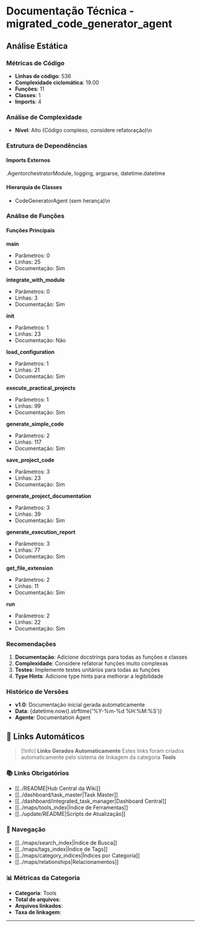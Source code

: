 # Documentação Técnica - migrated_code_generator_agent

## Análise Estática

### Métricas de Código
- **Linhas de código**: 536
- **Complexidade ciclomática**: 19.00
- **Funções**: 11
- **Classes**: 1
- **Imports**: 4

### Análise de Complexidade
- **Nível**: Alto (Código complexo, considere refatoração)\n
### Estrutura de Dependências

#### Imports Externos
.AgentorchestratorModule, logging, argparse, datetime.datetime

#### Hierarquia de Classes
- CodeGeneratorAgent (sem herança)\n
### Análise de Funções

#### Funções Principais
**main**
- Parâmetros: 0
- Linhas: 25
- Documentação: Sim

**integrate_with_module**
- Parâmetros: 0
- Linhas: 3
- Documentação: Sim

**__init__**
- Parâmetros: 1
- Linhas: 23
- Documentação: Não

**load_configuration**
- Parâmetros: 1
- Linhas: 21
- Documentação: Sim

**execute_practical_projects**
- Parâmetros: 1
- Linhas: 99
- Documentação: Sim

**generate_simple_code**
- Parâmetros: 2
- Linhas: 117
- Documentação: Sim

**save_project_code**
- Parâmetros: 3
- Linhas: 23
- Documentação: Sim

**generate_project_documentation**
- Parâmetros: 3
- Linhas: 39
- Documentação: Sim

**generate_execution_report**
- Parâmetros: 3
- Linhas: 77
- Documentação: Sim

**get_file_extension**
- Parâmetros: 2
- Linhas: 11
- Documentação: Sim

**run**
- Parâmetros: 2
- Linhas: 22
- Documentação: Sim

### Recomendações

1. **Documentação**: Adicione docstrings para todas as funções e classes
2. **Complexidade**: Considere refatorar funções muito complexas
3. **Testes**: Implemente testes unitários para todas as funções
4. **Type Hints**: Adicione type hints para melhorar a legibilidade

### Histórico de Versões

- **v1.0**: Documentação inicial gerada automaticamente
- **Data**: {datetime.now().strftime('%Y-%m-%d %H:%M:%S')}
- **Agente**: Documentation Agent


## 🔗 **Links Automáticos**

> [!info] **Links Gerados Automaticamente**
> Estes links foram criados automaticamente pelo sistema de linkagem da categoria **Tools**

### **📚 Links Obrigatórios**
- [[../README|Hub Central da Wiki]]
- [[../dashboard/task_master|Task Master]]
- [[../dashboard/integrated_task_manager|Dashboard Central]]
- [[../maps/tools_index|Índice de Ferramentas]]
- [[../update/README|Scripts de Atualização]]

### **🧭 Navegação**
- [[../maps/search_index|Índice de Busca]]
- [[../maps/tags_index|Índice de Tags]]
- [[../maps/category_indices|Índices por Categoria]]
- [[../maps/relationships|Relacionamentos]]

### **📊 Métricas da Categoria**
- **Categoria**: Tools
- **Total de arquivos**: <!-- Contador automático -->
- **Arquivos linkados**: <!-- Contador automático -->
- **Taxa de linkagem**: <!-- Percentual automático -->

---

